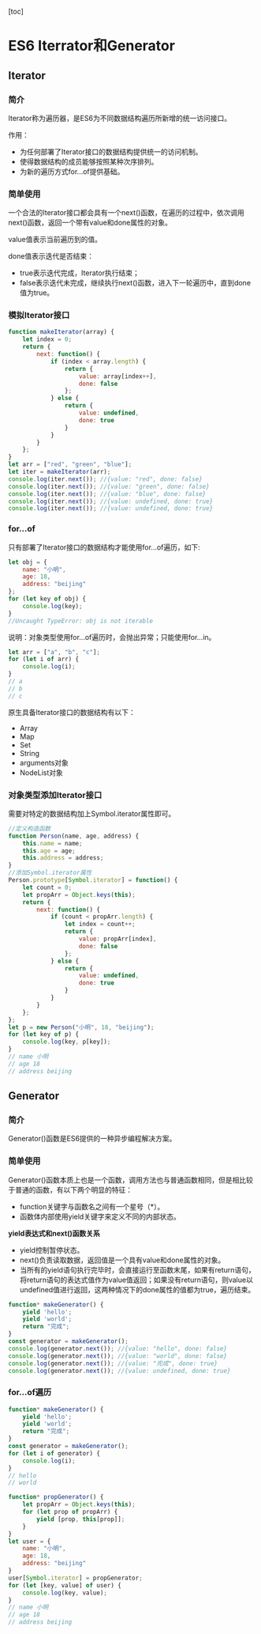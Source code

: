 [toc]

# ES6 Iterrator和Generator

## Iterator

### 简介

Iterator称为遍历器，是ES6为不同数据结构遍历所新增的统一访问接口。

作用：

- 为任何部署了Iterator接口的数据结构提供统一的访问机制。
- 使得数据结构的成员能够按照某种次序排列。
- 为新的遍历方式for...of提供基础。



### 简单使用

一个合法的Iterator接口都会具有一个next()函数，在遍历的过程中，依次调用next()函数，返回一个带有value和done属性的对象。

value值表示当前遍历到的值。

done值表示迭代是否结束：

- true表示迭代完成，Iterator执行结束；
- false表示迭代未完成，继续执行next()函数，进入下一轮遍历中，直到done值为true。

### 模拟Iterator接口

```javascript
function makeIterator(array) {
    let index = 0;
    return {
        next: function() {
            if (index < array.length) {
                return {
                    value: array[index++],
                    done: false
                };
            } else {
                return {
                    value: undefined,
                    done: true
                }
            }
        }
    };
}
let arr = ["red", "green", "blue"];
let iter = makeIterator(arr);
console.log(iter.next()); //{value: "red", done: false}
console.log(iter.next()); //{value: "green", done: false}
console.log(iter.next()); //{value: "blue", done: false}
console.log(iter.next()); //{value: undefined, done: true}
console.log(iter.next()); //{value: undefined, done: true}
```

### for...of

只有部署了Iterator接口的数据结构才能使用for...of遍历，如下:

```javascript
let obj = {
    name: "小明",
    age: 18,
    address: "beijing"
};
for (let key of obj) {
    console.log(key);
}
//Uncaught TypeError: obj is not iterable
```

说明：对象类型使用for...of遍历时，会抛出异常；只能使用for...in。

```javascript
let arr = ["a", "b", "c"];
for (let i of arr) {
    console.log(i);
}
// a
// b
// c
```

原生具备Iterator接口的数据结构有以下：

- Array
- Map
- Set
- String
- arguments对象
- NodeList对象

### 对象类型添加Iterator接口

需要对特定的数据结构加上Symbol.iterator属性即可。

```javascript
//定义构造函数
function Person(name, age, address) {
    this.name = name;
    this.age = age;
    this.address = address;
}
//添加Symbol.iterator属性
Person.prototype[Symbol.iterator] = function() {
    let count = 0;
    let propArr = Object.keys(this);
    return {
        next: function() {
            if (count < propArr.length) {
                let index = count++;
                return {
                    value: propArr[index],
                    done: false
                };
            } else {
                return {
                    value: undefined,
                    done: true
                }
            }
        }
    };
};
let p = new Person("小明", 18, "beijing");
for (let key of p) {
    console.log(key, p[key]);
}
// name 小明
// age 18
// address beijing
```



## Generator

### 简介

Generator()函数是ES6提供的一种异步编程解决方案。



### 简单使用

Generator()函数本质上也是一个函数，调用方法也与普通函数相同，但是相比较于普通的函数，有以下两个明显的特征：

-  function关键字与函数名之间有一个星号（*）。
- 函数体内部使用yield关键字来定义不同的内部状态。

**yield表达式和next()函数关系**

- yield控制暂停状态。
- next()负责读取数据，返回值是一个具有value和done属性的对象。
- 当所有的yield语句执行完毕时，会直接运行至函数末尾，如果有return语句，将return语句的表达式值作为value值返回；如果没有return语句，则value以undefined值进行返回，这两种情况下的done属性的值都为true，遍历结束。

```javascript
function* makeGenerator() {
    yield 'hello';
    yield 'world';
    return "完成";
}
const generator = makeGenerator();
console.log(generator.next()); //{value: "hello", done: false}
console.log(generator.next()); //{value: "world", done: false}
console.log(generator.next()); //{value: "完成", done: true}
console.log(generator.next()); //{value: undefined, done: true}
```



### for...of遍历

```javascript
function* makeGenerator() {
    yield 'hello';
    yield 'world';
    return "完成";
}
const generator = makeGenerator();
for (let i of generator) {
    console.log(i);
}
// hello
// world
```

```javascript
function* propGenerator() {
    let propArr = Object.keys(this);
    for (let prop of propArr) {
        yield [prop, this[prop]];
    }
}
let user = {
    name: "小明",
    age: 18,
    address: "beijing"
}
user[Symbol.iterator] = propGenerator;
for (let [key, value] of user) {
    console.log(key, value);
}
// name 小明
// age 18
// address beijing
```



